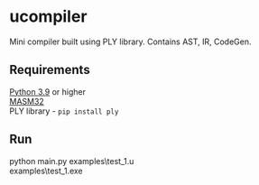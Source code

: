 ucompiler
=========
Mini compiler built using PLY library.
Contains AST, IR, CodeGen.

Requirements
------------
[Python 3.9](https://www.python.org/downloads/) or higher \
[MASM32](https://www.masm32.com/download.htm) \
PLY library - ```pip install ply```

Run
---
python main.py examples\test_1.u\
examples\test_1.exe
